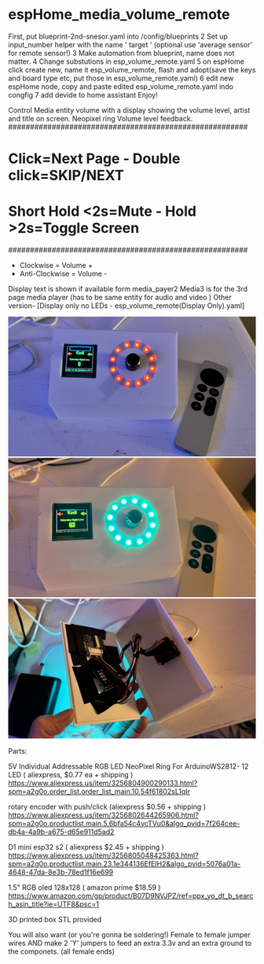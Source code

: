 # espHome_media_volume_remote

First, put blueprint-2nd-snesor.yaml into /config/blueprints
2 Set up input_number helper with the name ' target ' (optional use 'average sensor' for remote sensor!)
3 Make automation from blueprint, name does not matter.
4 Change substutions in esp_volume_remote.yaml
5 on espHome click create new, name it esp_volume_remote, flash and adopt(save the keys and board type etc, put those in esp_volume_remote.yaml)
6 edit new espHome node, copy and paste edited esp_volume_remote.yaml indo congfig
7 add devide to home assistant
Enjoy!

Control Media entity volume with a display showing the volume level, artist and title on screen. Neopixel ring Volume level feedback.
#######################################################
#       Click=Next Page - Double click=SKIP/NEXT      #
#     Short Hold <2s=Mute - Hold >2s=Toggle Screen    #
#######################################################
- Clockwise = Volume +   
- Anti-Clockwise = Volume - 

Display text is shown if available form media_payer2
Media3 is for the 3rd page media player (has to be same entity for audio and video )
Other version-
[Display only no LEDs - esp_volume_remote(Display Only).yaml]

![image](https://github.com/kiasarecool/espHome_media_volume_remote/blob/main/pics/1.jpg)
![image](https://github.com/kiasarecool/espHome_media_volume_remote/blob/main/pics/2.jpg)
![image](https://github.com/kiasarecool/espHome_media_volume_remote/blob/main/pics/3.jpg)

Parts:

5V Individual Addressable RGB LED NeoPixel Ring For ArduinoWS2812- 12 LED ( aliexpress, $0.77 ea + shipping )
https://www.aliexpress.us/item/3256804900290133.html?spm=a2g0o.order_list.order_list_main.10.54f61802sL1qIr

rotary encoder with push/click (aliexpress $0.56 + shipping )
https://www.aliexpress.us/item/3256802644265906.html?spm=a2g0o.productlist.main.5.6bfa54c4ycTVu0&algo_pvid=7f264cee-db4a-4a9b-a675-d65e911d5ad2

D1 mini esp32 s2 ( aliexpress $2.45 + shipping )
https://www.aliexpress.us/item/3256805048425363.html?spm=a2g0o.productlist.main.23.1e344136EfEIH2&algo_pvid=5076a01a-4648-47da-8e3b-78ed1f16e699

1.5" RGB oled 128x128 ( amazon prime $18.59 )
https://www.amazon.com/gp/product/B07D9NVJPZ/ref=ppx_yo_dt_b_search_asin_title?ie=UTF8&psc=1

3D printed box
STL provided
 
You will also want (or you're gonna be soldering!)
Female to female jumper wires
AND
make 2 'Y' jumpers to feed an extra 3.3v and an extra ground to the componets. (all female ends)
